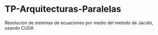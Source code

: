 # TP-Arquitecturas-Paralelas
Resolucion de sistemas de ecuaciones por medio del metodo de Jacobi, usando CUDA
